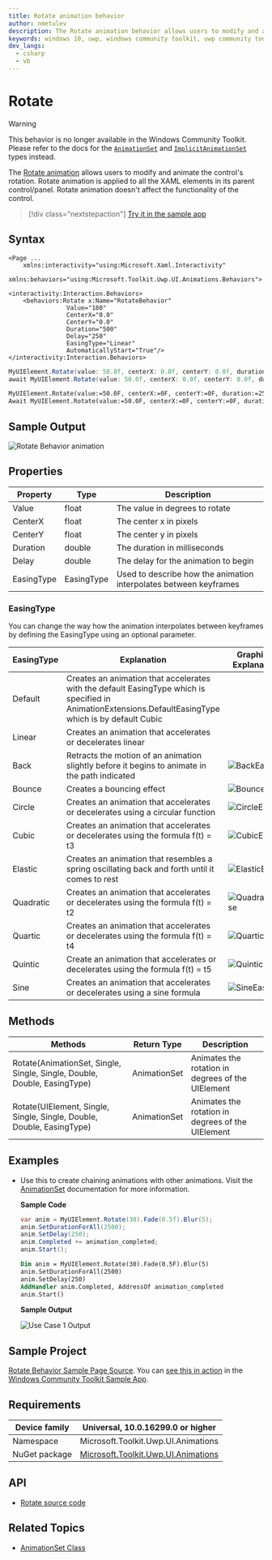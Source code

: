 ```yaml
---
title: Rotate animation behavior
author: nmetulev
description: The Rotate animation behavior allows users to modify and animate the control's rotation (outdated docs).
keywords: windows 10, uwp, windows community toolkit, uwp community toolkit, uwp toolkit, rotate, rotate animation
dev_langs:
  - csharp
  - vb
---
```


# Rotate

> [!WARNING]
> This behavior is no longer available in the Windows Community Toolkit. Please refer to the docs for the [`AnimationSet`](AnimationSet.md) and [`ImplicitAnimationSet`](ImplicitAnimationSet.md) types instead.

The [Rotate animation](/dotnet/api/microsoft.toolkit.uwp.ui.animations.animationextensions.rotate) allows users to modify and animate the control's rotation. Rotate animation is applied to all the XAML elements in its parent control/panel. Rotate animation doesn't affect the functionality of the control.

> [!div class="nextstepaction"]
> [Try it in the sample app](uwpct://Animations?sample=Rotate)

## Syntax

```xaml
<Page ...
    xmlns:interactivity="using:Microsoft.Xaml.Interactivity"  
    xmlns:behaviors="using:Microsoft.Toolkit.Uwp.UI.Animations.Behaviors">

<interactivity:Interaction.Behaviors>
    <behaviors:Rotate x:Name="RotateBehavior"
                Value="180"
                CenterX="0.0"
                CenterY="0.0"
                Duration="500"
                Delay="250"
                EasingType="Linear"
                AutomaticallyStart="True"/>
</interactivity:Interaction.Behaviors>
```

```csharp
MyUIElement.Rotate(value: 50.0f, centerX: 0.0f, centerY: 0.0f, duration: 2500, delay: 250, easingType: EasingType.Default).Start();
await MyUIElement.Rotate(value: 50.0f, centerX: 0.0f, centerY: 0.0f, duration: 2500, delay: 250, easingType: EasingType.Default).StartAsync();  //Rotate animation can be awaited
```

```vb
MyUIElement.Rotate(value:=50.0F, centerX:=0F, centerY:=0F, duration:=2500, delay:=250, easingType:=EasingType.[Default]).Start()
Await MyUIElement.Rotate(value:=50.0F, centerX:=0F, centerY:=0F, duration:=2500, delay:=250, easingType:=EasingType.[Default]).StartAsync()  ' Rotate animation can be awaited
```

## Sample Output

![Rotate Behavior animation](../resources/images/Animations/Rotate/Sample-Output.gif)

## Properties

| Property | Type | Description |
| -- | -- | -- |
| Value | float | The value in degrees to rotate |
| CenterX | float | The center x in pixels |
| CenterY | float | The center y in pixels |
| Duration | double | The duration in milliseconds |
| Delay | double | The delay for the animation to begin |
| EasingType | EasingType | Used to describe how the animation interpolates between keyframes |

### EasingType

You can change the way how the animation interpolates between keyframes by defining the EasingType using an optional parameter.

| EasingType | Explanation                                                                                                | Graphical Explanation                      |
| ---------- | ---------------------------------------------------------------------------------------------------------- | ------------------------------------------ |
| Default    | Creates an animation that accelerates with the default EasingType which is specified in AnimationExtensions.DefaultEasingType which is by default Cubic |                                                                                                                           |
| Linear     | Creates an animation that accelerates or decelerates linear                                                                                             |                                                                                                                           |
| Back       | Retracts the motion of an animation slightly before it begins to animate in the path indicated                                                          | ![BackEase](https://docs.microsoft.com/dotnet/framework/wpf/graphics-multimedia/media/backease-graph.png)           |
| Bounce     | Creates a bouncing effect                                                                                                                               | ![BounceEase](https://docs.microsoft.com/dotnet/framework/wpf/graphics-multimedia/media/bounceease-graph.png)       |
| Circle     | Creates an animation that accelerates or decelerates using a circular function                                                                          | ![CircleEase](https://docs.microsoft.com/dotnet/framework/wpf/graphics-multimedia/media/circleease-graph.png)       |
| Cubic      | Creates an animation that accelerates or decelerates using the formula f(t) = t3                                                                        | ![CubicEase](https://docs.microsoft.com/dotnet/framework/wpf/graphics-multimedia/media/cubicease-graph.png)         |
| Elastic    | Creates an animation that resembles a spring oscillating back and forth until it comes to rest                                                          | ![ElasticEase](https://docs.microsoft.com/dotnet/framework/wpf/graphics-multimedia/media/elasticease-graph.png)     |
| Quadratic  | Creates an animation that accelerates or decelerates using the formula f(t) = t2                                                                        | ![QuadraticEase](https://docs.microsoft.com/dotnet/framework/wpf/graphics-multimedia/media/quadraticease-graph.png) |
| Quartic    | Creates an animation that accelerates or decelerates using the formula f(t) = t4                                                                        | ![QuarticEase](https://docs.microsoft.com/dotnet/framework/wpf/graphics-multimedia/media/quarticease-graph.png)     |
| Quintic    | Create an animation that accelerates or decelerates using the formula f(t) = t5                                                                         | ![QuinticEase](https://docs.microsoft.com/dotnet/framework/wpf/graphics-multimedia/media/quinticease-graph.png)     |
| Sine       | Creates an animation that accelerates or decelerates using a sine formula                                                                               | ![SineEase](https://docs.microsoft.com/dotnet/framework/wpf/graphics-multimedia/media/sineease-graph.png)           |

## Methods

| Methods | Return Type | Description |
| -- | -- | -- |
| Rotate(AnimationSet, Single, Single, Single, Double, Double, EasingType)  | AnimationSet | Animates the rotation in degrees of the UIElement |
| Rotate(UIElement, Single, Single, Single, Double, Double, EasingType) | AnimationSet | Animates the rotation in degrees of the UIElement |

## Examples

- Use this to create chaining animations with other animations. Visit the [AnimationSet](AnimationSet.md) documentation for more information.

    **Sample Code**

    ```csharp
    var anim = MyUIElement.Rotate(30).Fade(0.5f).Blur(5);
    anim.SetDurationForAll(2500);
    anim.SetDelay(250);
    anim.Completed += animation_completed;
    anim.Start();
    ```

    ```vb
    Dim anim = MyUIElement.Rotate(30).Fade(0.5F).Blur(5)
    anim.SetDurationForAll(2500)
    anim.SetDelay(250)
    AddHandler anim.Completed, AddressOf animation_completed
    anim.Start()
    ```

    **Sample Output**

    ![Use Case 1 Output](../resources/images/Animations/Chaining-Animations-Blur-Fade-Rotate.gif)

## Sample Project

[Rotate Behavior Sample Page Source](https://github.com/Microsoft/WindowsCommunityToolkit//tree/master/Microsoft.Toolkit.Uwp.SampleApp/SamplePages/Rotate). You can [see this in action](uwpct://Animations?sample=Rotate) in the [Windows Community Toolkit Sample App](https://aka.ms/uwptoolkitapp).

## Requirements

| Device family | Universal, 10.0.16299.0 or higher   |
| ---------------------------------------------------------------- | ----------------------------------- |
| Namespace                                                        | Microsoft.Toolkit.Uwp.UI.Animations |
| NuGet package | [Microsoft.Toolkit.Uwp.UI.Animations](https://www.nuget.org/packages/Microsoft.Toolkit.Uwp.UI.Animations/) |

## API

- [Rotate source code](https://github.com/Microsoft/WindowsCommunityToolkit/blob/rel/7.0.0/Microsoft.Toolkit.Uwp.UI.Media/Animations/HueRotationEffectAnimation.cs)

## Related Topics

- [AnimationSet Class](/windows/communitytoolkit/animations/animationset)
